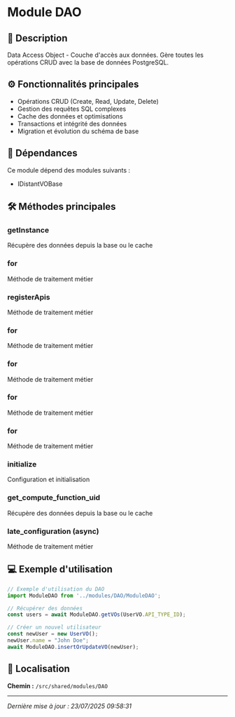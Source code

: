 # Module DAO

## 📖 Description

Data Access Object - Couche d'accès aux données. Gère toutes les opérations CRUD avec la base de données PostgreSQL.

## ⚙️ Fonctionnalités principales

- Opérations CRUD (Create, Read, Update, Delete)
- Gestion des requêtes SQL complexes
- Cache des données et optimisations
- Transactions et intégrité des données
- Migration et évolution du schéma de base

## 🔗 Dépendances

Ce module dépend des modules suivants :
- IDistantVOBase


## 🛠️ Méthodes principales

### getInstance
Récupère des données depuis la base ou le cache

### for
Méthode de traitement métier

### registerApis
Méthode de traitement métier

### for
Méthode de traitement métier

### for
Méthode de traitement métier

### for
Méthode de traitement métier

### for
Méthode de traitement métier

### initialize
Configuration et initialisation

### get_compute_function_uid
Récupère des données depuis la base ou le cache

### late_configuration (async)
Méthode de traitement métier



## 💻 Exemple d'utilisation

```typescript
// Exemple d'utilisation du DAO
import ModuleDAO from '../modules/DAO/ModuleDAO';

// Récupérer des données
const users = await ModuleDAO.getVOs(UserVO.API_TYPE_ID);

// Créer un nouvel utilisateur
const newUser = new UserVO();
newUser.name = "John Doe";
await ModuleDAO.insertOrUpdateVO(newUser);
```

## 📍 Localisation

**Chemin :** `/src/shared/modules/DAO`

---

*Dernière mise à jour : 23/07/2025 09:58:31*
